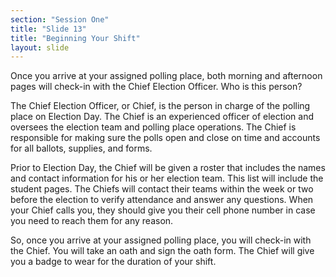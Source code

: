 ```yaml
---
section: "Session One"
title: "Slide 13"
title: "Beginning Your Shift"
layout: slide
---
```


Once you arrive at your assigned polling place, both morning and afternoon pages will check-in with the Chief Election Officer.  Who is this person?

The Chief Election Officer, or Chief, is the person in charge of the polling place on Election Day.  The Chief is an experienced officer of election and oversees the election team and polling place operations.  The Chief is responsible for making sure the polls open and close on time and accounts for all ballots, supplies, and forms.

Prior to Election Day, the Chief will be given a roster that includes the names and contact information for his or her election team.  This list will include the student pages.  The Chiefs will contact their teams within the week or two before the election to verify attendance and answer any questions.  When your Chief calls you, they should give you their cell phone number in case you need to reach them for any reason.

So, once you arrive at your assigned polling place, you will check-in with the Chief.  You will take an oath and sign the oath form.  The Chief will give you a badge to wear for the duration of your shift. 
